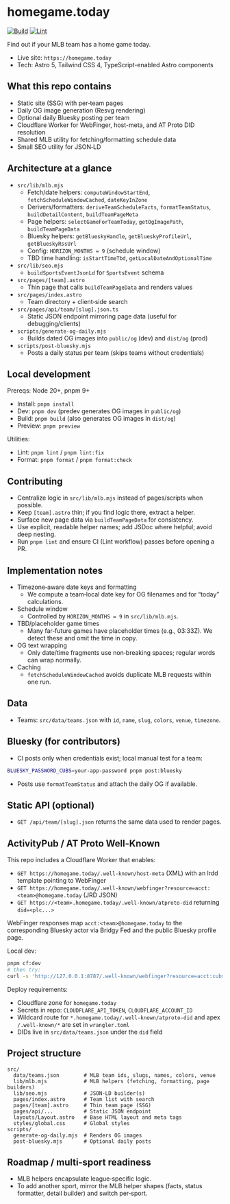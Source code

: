 # homegame.today

[![Build](https://github.com/nathangathright/homegame.today/actions/workflows/build.yml/badge.svg)](https://github.com/nathangathright/homegame.today/actions/workflows/build.yml)
[![Lint](https://github.com/nathangathright/homegame.today/actions/workflows/lint.yml/badge.svg)](https://github.com/nathangathright/homegame.today/actions/workflows/lint.yml)

Find out if your MLB team has a home game today.

- Live site: `https://homegame.today`
- Tech: Astro 5, Tailwind CSS 4, TypeScript-enabled Astro components

## What this repo contains

- Static site (SSG) with per‑team pages
- Daily OG image generation (Resvg rendering)
- Optional daily Bluesky posting per team
- Cloudflare Worker for WebFinger, host-meta, and AT Proto DID resolution
- Shared MLB utility for fetching/formatting schedule data
- Small SEO utility for JSON‑LD

## Architecture at a glance

- `src/lib/mlb.mjs`
  - Fetch/date helpers: `computeWindowStartEnd`, `fetchScheduleWindowCached`, `dateKeyInZone`
  - Derivers/formatters: `deriveTeamScheduleFacts`, `formatTeamStatus`, `buildDetailContent`, `buildTeamPageMeta`
  - Page helpers: `selectGameForTeamToday`, `getOgImagePath`, `buildTeamPageData`
  - Bluesky helpers: `getBlueskyHandle`, `getBlueskyProfileUrl`, `getBlueskyRssUrl`
  - Config: `HORIZON_MONTHS = 9` (schedule window)
  - TBD time handling: `isStartTimeTbd`, `getLocalDateAndOptionalTime`
- `src/lib/seo.mjs`
  - `buildSportsEventJsonLd` for `SportsEvent` schema
- `src/pages/[team].astro`
  - Thin page that calls `buildTeamPageData` and renders values
- `src/pages/index.astro`
  - Team directory + client‑side search
- `src/pages/api/team/[slug].json.ts`
  - Static JSON endpoint mirroring page data (useful for debugging/clients)
- `scripts/generate-og-daily.mjs`
  - Builds dated OG images into `public/og` (dev) and `dist/og` (prod)
- `scripts/post-bluesky.mjs`
  - Posts a daily status per team (skips teams without credentials)

## Local development

Prereqs: Node 20+, pnpm 9+

- Install: `pnpm install`
- Dev: `pnpm dev` (predev generates OG images in `public/og`)
- Build: `pnpm build` (also generates OG images in `dist/og`)
- Preview: `pnpm preview`

Utilities:

- Lint: `pnpm lint` / `pnpm lint:fix`
- Format: `pnpm format` / `pnpm format:check`

## Contributing

- Centralize logic in `src/lib/mlb.mjs` instead of pages/scripts when possible.
- Keep `[team].astro` thin; if you find logic there, extract a helper.
- Surface new page data via `buildTeamPageData` for consistency.
- Use explicit, readable helper names; add JSDoc where helpful; avoid deep nesting.
- Run `pnpm lint` and ensure CI (Lint workflow) passes before opening a PR.

## Implementation notes

- Timezone‑aware date keys and formatting
  - We compute a team‑local date key for OG filenames and for “today” calculations.
- Schedule window
  - Controlled by `HORIZON_MONTHS = 9` in `src/lib/mlb.mjs`.
- TBD/placeholder game times
  - Many far‑future games have placeholder times (e.g., 03:33Z). We detect these and omit the time in copy.
- OG text wrapping
  - Only date/time fragments use non‑breaking spaces; regular words can wrap normally.
- Caching
  - `fetchScheduleWindowCached` avoids duplicate MLB requests within one run.

## Data

- Teams: `src/data/teams.json` with `id`, `name`, `slug`, `colors`, `venue`, `timezone`.

## Bluesky (for contributors)

- CI posts only when credentials exist; local manual test for a team:
```bash
BLUESKY_PASSWORD_CUBS=your-app-password pnpm post:bluesky
```
- Posts use `formatTeamStatus` and attach the daily OG if available.

## Static API (optional)
- `GET /api/team/[slug].json` returns the same data used to render pages.

## ActivityPub / AT Proto Well-Known

This repo includes a Cloudflare Worker that enables:

- `GET https://homegame.today/.well-known/host-meta` (XML) with an lrdd template pointing to WebFinger
- `GET https://homegame.today/.well-known/webfinger?resource=acct:<team>@homegame.today` (JRD JSON)
- `GET https://<team>.homegame.today/.well-known/atproto-did` returning `did=<plc...>`

WebFinger responses map `acct:<team>@homegame.today` to the corresponding Bluesky actor via Bridgy Fed and the public Bluesky profile page.

Local dev:

```bash
pnpm cf:dev
# then try:
curl -s 'http://127.0.0.1:8787/.well-known/webfinger?resource=acct:cubs@homegame.today' | jq .
```

Deploy requirements:

- Cloudflare zone for `homegame.today`
- Secrets in repo: `CLOUDFLARE_API_TOKEN`, `CLOUDFLARE_ACCOUNT_ID`
- Wildcard route for `*.homegame.today/.well-known/atproto-did` and apex `/.well-known/*` are set in `wrangler.toml`
- DIDs live in `src/data/teams.json` under the `did` field

## Project structure

```
src/
  data/teams.json        # MLB team ids, slugs, names, colors, venue
  lib/mlb.mjs            # MLB helpers (fetching, formatting, page builders)
  lib/seo.mjs            # JSON‑LD builder(s)
  pages/index.astro      # Team list with search
  pages/[team].astro     # Thin team page (SSG)
  pages/api/...          # Static JSON endpoint
  layouts/Layout.astro   # Base HTML layout and meta tags
  styles/global.css      # Global styles
scripts/
  generate-og-daily.mjs  # Renders OG images
  post-bluesky.mjs       # Optional daily posts
```

## Roadmap / multi‑sport readiness

- MLB helpers encapsulate league‑specific logic.
- To add another sport, mirror the MLB helper shapes (facts, status formatter, detail builder) and switch per‑sport.
